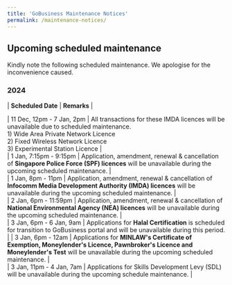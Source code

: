```yaml
---
title: 'GoBusiness Maintenance Notices'
permalink: /maintenance-notices/
---
```


## Upcoming scheduled maintenance

Kindly note the following scheduled maintenance. We apologise for the inconvenience caused. 


### 2024 

| **Scheduled Date** | **Remarks** |  


 
| 11 Dec, 12pm - 7 Jan, 2pm | All transactions for these IMDA licences will be unavailable due to scheduled maintenance.<br>1) Wide Area Private Network Licence<br>2) Fixed Wireless Network Licence<br>3) Experimental Station Licence |            
| 1 Jan, 7:15pm - 9:15pm | Application, amendment, renewal & cancellation of **Singapore Police Force (SPF) licences** will be unavailable during the upcoming scheduled maintenance. |      
| 1 Jan, 8pm - 11pm | Application, amendment, renewal & cancellation of **Infocomm Media Development Authority (IMDA) licences** will be unavailable during the upcoming scheduled maintenance. |    
| 2 Jan, 6pm - 11:59pm | Application, amendment, renewal & cancellation of **National Environmental Agency (NEA) licences** will be unavailable during the upcoming scheduled maintenance. |  
| 3 Jan, 6pm - 6 Jan, 9am | Applications for **Halal Certification** is scheduled for transition to GoBusiness portal and will be unavailable during this period. | 
| 3 Jan, 6pm - 12am | Applications for **MINLAW's Certificate of Exemption, Moneylender's Licence, Pawnbroker's Licence and Moneylender's Test** will be unavailable during the upcoming scheduled maintenance. |       
| 3 Jan, 11pm - 4 Jan, 7am | Applications for Skills Development Levy (SDL) will be unavailable during the upcoming schedule maintenance. |


<script src="/jquery/jquery.min.js"></script> <script src="/jquery/resize-tables.js"></script>
